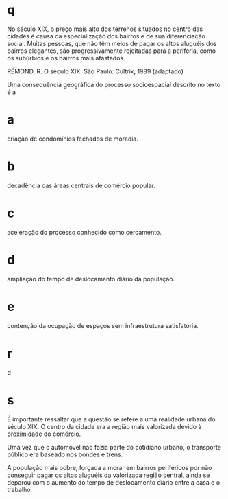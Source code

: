# q
No século XIX, o preço mais alto dos terrenos situados no centro das cidades é causa da especialização dos bairros e de sua diferenciação social. Muitas pessoas, que não têm meios de pagar os altos aluguéis dos bairros elegantes, são progressivamente rejeitadas para a periferia, como os subúrbios e os bairros mais afastados.

RÉMOND, R. O século XIX. São Paulo: Cultrix, 1989 (adaptado)

Uma consequência geográfica do processo socioespacial descrito no texto é a

# a
criação de condomínios fechados de moradia.

# b
decadência das áreas centrais de comércio popular.

# c
aceleração do processo conhecido como cercamento.

# d
ampliação do tempo de deslocamento diário da população.

# e
contenção da ocupação de espaços sem infraestrutura satisfatória.

# r
d

# s
É importante ressaltar que a questão se refere a uma realidade urbana do século XIX. O centro da cidade era a região mais valorizada devido à proximidade do comércio.

Uma vez que o automóvel não fazia parte do cotidiano urbano, o transporte público era baseado nos bondes e trens.

A população mais pobre, forçada a morar em bairros periféricos por não conseguir pagar os altos aluguéis da valorizada região central, ainda se deparou com o aumento do tempo de deslocamento diário entre a casa e o trabalho.
